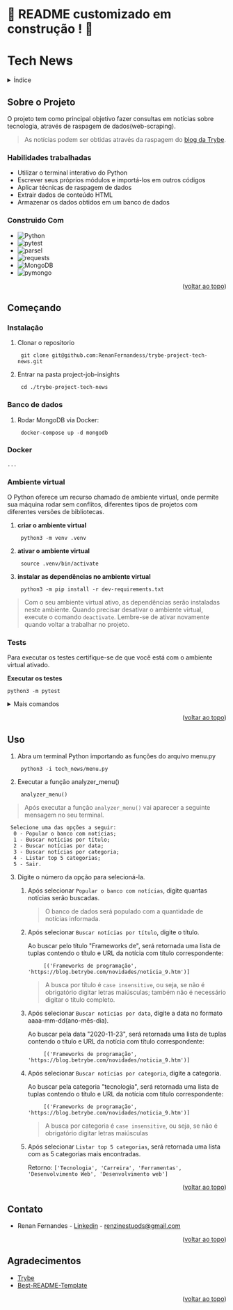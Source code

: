 <a name="readme-top"></a>
# :construction: README customizado em construção ! :construction:
<!-- Olá, Tryber!
Esse é apenas um arquivo inicial para o README do seu projeto no qual você pode customizar e reutilizar todas as vezes que for executar o trybe-publisher.

Para deixá-lo com a sua cara, basta alterar o seguinte arquivo da sua máquina: ~/.student-repo-publisher/custom/_NEW_README.md

É essencial que você preencha esse documento por conta própria, ok?
Não deixe de usar nossas dicas de escrita de README de projetos, e deixe sua criatividade brilhar!
:warning: IMPORTANTE: você precisa deixar nítido:
- quais arquivos/pastas foram desenvolvidos por você; 
- quais arquivos/pastas foram desenvolvidos por outra pessoa estudante;
- quais arquivos/pastas foram desenvolvidos pela Trybe.

* Utilizar o terminal interativo do Python.
   * Utilizar estruturas condicionais e de repetição.
   * Utilizar funções built-in do Python.
   * Utilizar tratamento de exceções.
   * Realizar a manipulação de arquivos.
   * Escrever funções.
   * Escrever testes com Pytest.
   * Escrever seus próprios módulos e importá-los em outros códigos.
-->

# Tech News

<details>
  <summary>Índice</summary>
  <ol>
    <li>
      <a href="#sobre-o-projeto">Sobre o Projeto</a>
      <ul>
        <li><a href="#construido-com">Construido Com</a></li>
      </ul>
    </li>
    <li>
      <a href="#começando">Começando</a>
      <ul>
        <li><a href="#instalação">Instalação</a></li>
        <li><a href="#ambiente-virtual">Ambiente virtual</a></li>
        <li><a href="#tests">Tests</a></li>
      </ul>
    </li>
    <li><a href="#uso">Uso</a></li>
    <li><a href="#contato">Contato</a></li>
    <li><a href="#agradecimentos">Agradecimentos</a></li>
  </ol>
</details>

## Sobre o Projeto

O projeto tem como principal objetivo fazer consultas em notícias sobre tecnologia, através de raspagem de dados(web-scraping).

> As notícias podem ser obtidas através da raspagem do [blog da Trybe](https://blog.betrybe.com/).

### Habilidades trabalhadas

* Utilizar o terminal interativo do Python
* Escrever seus próprios módulos e importá-los em outros códigos
* Aplicar técnicas de raspagem de dados
* Extrair dados de conteúdo HTML
* Armazenar os dados obtidos em um banco de dados

### Construido Com

* ![Python](https://img.shields.io/badge/python-3670A0?style=for-the-badge&logo=python&logoColor=ffdd54)
* ![pytest](https://img.shields.io/badge/pytest-3670A0?style=for-the-badge&logo=pytest&logoColor=ffdd54)
* ![parsel](https://img.shields.io/badge/parsel-%23000.svg?style=for-the-badge&logo=parsel&logoColor=white)
* ![requests](https://img.shields.io/badge/requests-white.svg?style=for-the-badge&logo=requests&logoColor=black)
* ![MongoDB](https://img.shields.io/badge/MongoDB-%234ea94b.svg?style=for-the-badge&logo=mongodb&logoColor=white)
* ![pymongo](https://img.shields.io/badge/pymongo-3670A0?style=for-the-badge&logo=pymongo&logoColor=ffdd54)

<p align="right">(<a href="#readme-top">voltar ao topo</a>)</p>

## Começando

### Instalação

1. Clonar o repositorio

        git clone git@github.com:RenanFernandess/trybe-project-tech-news.git

2. Entrar na pasta project-job-insights

        cd ./trybe-project-tech-news

### Banco de dados

1. Rodar MongoDB via Docker:

        docker-compose up -d mongodb

### Docker

    ...

### Ambiente virtual

O Python oferece um recurso chamado de ambiente virtual, onde permite sua máquina rodar sem conflitos, diferentes tipos de projetos com diferentes versões de bibliotecas.

1. **criar o ambiente virtual**

        python3 -m venv .venv

2. **ativar o ambiente virtual**

        source .venv/bin/activate

3. **instalar as dependências no ambiente virtual**

        python3 -m pip install -r dev-requirements.txt

> Com o seu ambiente virtual ativo, as dependências serão instaladas neste ambiente.
  Quando precisar desativar o ambiente virtual, execute o comando `deactivate`. Lembre-se de ativar novamente quando voltar a trabalhar no projeto.

### Tests

 Para executar os testes certifique-se de que você está com o ambiente virtual ativado.

  <strong>Executar os testes</strong>

    python3 -m pytest

  <details>
  <summary>Mais comandos</summary>
  
   O arquivo `pyproject.toml` já configura corretamente o pytest. Entretanto, caso você tenha problemas com isso e queira explicitamente uma saída completa, o comando é:

  ```bash
  python3 -m pytest -s -vv
  ```

  Caso precise executar apenas um arquivo de testes basta executar o comando:

  ```bash
  python3 -m pytest tests/nomedoarquivo.py
  ```

  Caso precise executar apenas uma função de testes basta executar o comando:

  ```bash
  python3 -m pytest -k nome_da_func_de_tests
  ```

  Para executar um teste específico de um arquivo, basta executar o comando:

  ```bash
  python3 -m pytest tests/nomedoarquivo.py::test_nome_do_teste
  ```

</details>

<p align="right">(<a href="#readme-top">voltar ao topo</a>)</p>

## Uso

1. Abra um terminal Python importando as funções do arquivo menu.py

        python3 -i tech_news/menu.py

2. Executar a função analyzer_menu()

        analyzer_menu()

> Após executar a função `analyzer_menu()` vai aparecer a seguinte mensagem no seu terminal.
```
 Selecione uma das opções a seguir:
  0 - Popular o banco com notícias;
  1 - Buscar notícias por título;
  2 - Buscar notícias por data;
  3 - Buscar notícias por categoria;
  4 - Listar top 5 categorias;
  5 - Sair.
```

3. Digite o número da opção para selecioná-la.
    1. Após selecionar `Popular o banco com notícias`, digite quantas notícias serão buscadas.
        > O banco de dados será populado com a quantidade de notícias informada.

    2. Após selecionar `Buscar notícias por título`, digite o título.

        Ao buscar pelo título "Frameworks de", será retornada uma lista de tuplas contendo o título e URL da notícia com título correspondente:

                [('Frameworks de programação', 'https://blog.betrybe.com/novidades/noticia_9.htm')]

        > A busca por título é `case insensitive`, ou seja, se não é obrigatório digitar letras maiúsculas; também não é necessário digitar o título completo.

    3. Após selecionar `Buscar notícias por data`, digite a data no formato aaaa-mm-dd(ano-mês-dia).

        Ao buscar pela data "2020-11-23", será retornada uma lista de tuplas contendo o título e URL da notícia com título correspondente:

                [('Frameworks de programação', 'https://blog.betrybe.com/novidades/noticia_9.htm')]

    4. Após selecionar `Buscar notícias por categoria`, digite a categoria.

        Ao buscar pela categoria "tecnologia", será retornada uma lista de tuplas contendo o título e URL da notícia com título correspondente:

                [('Frameworks de programação', 'https://blog.betrybe.com/novidades/noticia_9.htm')]

        > A busca por categoria é `case insensitive`, ou seja, se não é obrigatório digitar letras maiúsculas

    5. Após selecionar `Listar top 5 categorias`, será retornada uma lista com as 5 categorias mais encontradas.

          Retorno: ```['Tecnologia', 'Carreira', 'Ferramentas', 'Desenvolvimento Web', 'Desenvolvimento web']```

<p align="right">(<a href="#readme-top">voltar ao topo</a>)</p>

## Contato

* Renan Fernandes - [Linkedin](https://www.linkedin.com/in/orenanfernandes/) - renzinestuods@gmail.com

<p align="right">(<a href="#readme-top">voltar ao topo</a>)</p>

## Agradecimentos

* [Trybe](https://www.betrybe.com/)
* [Best-README-Template](https://github.com/othneildrew/Best-README-Template)

<p align="right">(<a href="#readme-top">voltar ao topo</a>)</p>
